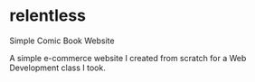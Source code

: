# relentless
Simple Comic Book Website

A simple e-commerce website I created from scratch for a Web Development class I took. 
